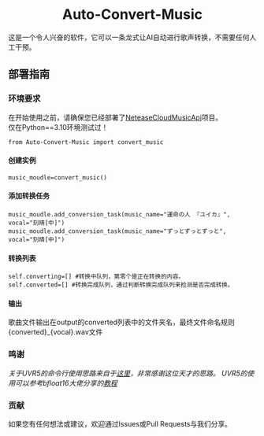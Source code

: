 <div align="center">

<h1>Auto-Convert-Music</h1>
 
</div>

这是一个令人兴奋的软件，它可以一条龙式让AI自动进行歌声转换，不需要任何人工干预。

## 部署指南
### 环境要求
在开始使用之前，请确保您已经部署了[NeteaseCloudMusicApi](https://github.com/Binaryify/NeteaseCloudMusicApi)项目。  
仅在Python==3.10环境测试过！

    from Auto-Convert-Music import convert_music

#### 创建实例
    music_moudle=convert_music()

#### 添加转换任务
    music_moudle.add_conversion_task(music_name="運命の人 『ユイカ』", vocal="刻晴[中]")
    music_moudle.add_conversion_task(music_name="ずっとずっとずっと", vocal="刻晴[中]")

#### 转换列表
    self.converting=[] #转换中队列，第零个是正在转换的内容。
    self.converted=[] #转换完成队列，通过判断转换完成队列来检测是否完成转换。
#### 输出
歌曲文件输出在output的converted列表中的文件夹名，最终文件命名规则{converted}_{vocal}.wav文件

### 鸣谢
*关于UVR5的命令行使用思路来自于[这里](https://github.com/Anjok07/ultimatevocalremovergui/issues/678)，非常感谢这位天才的思路。*
*UVR5的使用可以参考bfloat16大佬分享的[教程](https://www.bilibili.com/read/cv27499700/)*


### 贡献  
如果您有任何想法或建议，欢迎通过Issues或Pull Requests与我们分享。

